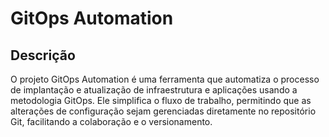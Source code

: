 # GitOps Automation

## Descrição

O projeto GitOps Automation é uma ferramenta que automatiza o processo de implantação e atualização de infraestrutura e aplicações usando a metodologia GitOps. Ele simplifica o fluxo de trabalho, permitindo que as alterações de configuração sejam gerenciadas diretamente no repositório Git, facilitando a colaboração e o versionamento.
